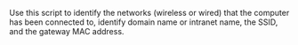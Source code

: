Use this script to identify the networks (wireless or wired) that the computer has been connected to, identify domain name or intranet name, the SSID, and the gateway MAC address. 